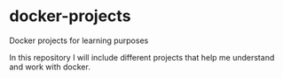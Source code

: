 # docker-projects
Docker projects for learning purposes

In this repository I will include different projects that help me understand and work with docker. 
